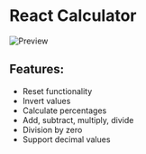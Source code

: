 # React Calculator

![Preview](https://user-images.githubusercontent.com/90721513/193008177-cda24481-a99d-4201-bdb8-e39efcb89168.png)


## **Features:**

- Reset functionality
- Invert values
- Calculate percentages
- Add, subtract, multiply, divide
- Division by zero
- Support decimal values

